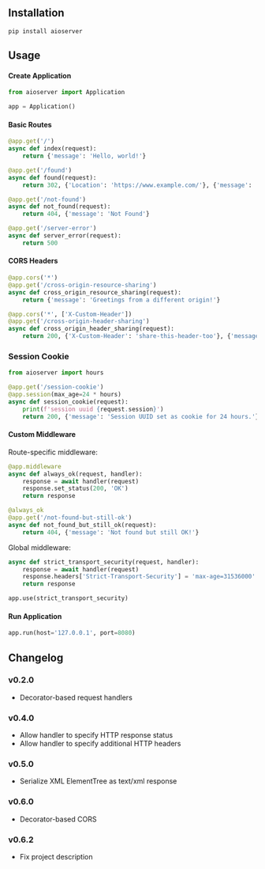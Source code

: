 Installation
---

```
pip install aioserver
```

Usage
---

#### Create Application

```python
from aioserver import Application

app = Application()
```

#### Basic Routes

```python
@app.get('/')
async def index(request):
    return {'message': 'Hello, world!'}

@app.get('/found')
async def found(request):
    return 302, {'Location': 'https://www.example.com/'}, {'message': 'Found'}

@app.get('/not-found')
async def not_found(request):
    return 404, {'message': 'Not Found'}

@app.get('/server-error')
async def server_error(request):
    return 500
```

#### CORS Headers

```python
@app.cors('*')
@app.get('/cross-origin-resource-sharing')
async def cross_origin_resource_sharing(request):
    return {'message': 'Greetings from a different origin!'}

@app.cors('*', ['X-Custom-Header'])
@app.get('/cross-origin-header-sharing')
async def cross_origin_header_sharing(request):
    return 200, {'X-Custom-Header': 'share-this-header-too'}, {'message': 'Hello!'}
```

### Session Cookie

```python
from aioserver import hours

@app.get('/session-cookie')
@app.session(max_age=24 * hours)
async def session_cookie(request):
    print(f'session uuid {request.session}')
    return 200, {'message': 'Session UUID set as cookie for 24 hours.'}
```

#### Custom Middleware

Route-specific middleware:

```python
@app.middleware
async def always_ok(request, handler):
    response = await handler(request)
    response.set_status(200, 'OK')
    return response

@always_ok
@app.get('/not-found-but-still-ok')
async def not_found_but_still_ok(request):
    return 404, {'message': 'Not found but still OK!'}
```

Global middleware:

```python
async def strict_transport_security(request, handler):
    response = await handler(request)
    response.headers['Strict-Transport-Security'] = 'max-age=31536000'
    return response

app.use(strict_transport_security)
```

#### Run Application

```python
app.run(host='127.0.0.1', port=8080)
```

Changelog
---

### v0.2.0

- Decorator-based request handlers

### v0.4.0

- Allow handler to specify HTTP response status
- Allow handler to specify additional HTTP headers

### v0.5.0

- Serialize XML ElementTree as text/xml response

### v0.6.0

- Decorator-based CORS

### v0.6.2

- Fix project description
